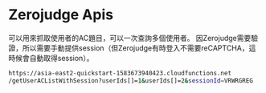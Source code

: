 # Zerojudge Apis

可以用來抓取使用者的AC題目，可以一次查詢多個使用者。
因Zerojudge需要驗證，所以需要手動提供session（但Zerojudge有時登入不需要reCAPTCHA，這時候會自動取得session）。

```bash
https://asia-east2-quickstart-1583673940423.cloudfunctions.net
/getUserACListWithSession?userIds[]=1&userIds[]=2&sessionId=VRWRGREG
```
